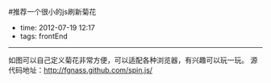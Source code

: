 #推荐一个很小的js刷新菊花

- time: 2012-07-19 12:17
- tags: frontEnd

---

如图可以自己定义菊花非常方便，可以适配各种浏览器，有兴趣可以玩一玩。
源代码地址：http://fgnass.github.com/spin.js/
